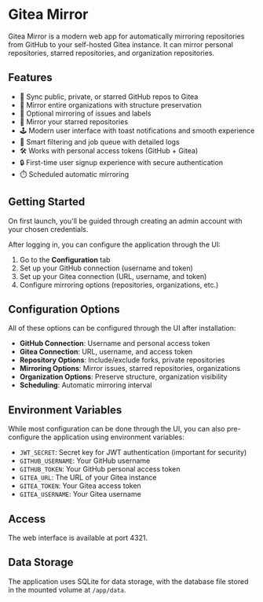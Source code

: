 # Gitea Mirror

Gitea Mirror is a modern web app for automatically mirroring repositories from GitHub to your self-hosted Gitea instance. It can mirror personal repositories, starred repositories, and organization repositories.

## Features

- 🔁 Sync public, private, or starred GitHub repos to Gitea
- 🏢 Mirror entire organizations with structure preservation
- 🐞 Optional mirroring of issues and labels
- 🌟 Mirror your starred repositories
- 🕹️ Modern user interface with toast notifications and smooth experience
- 🧠 Smart filtering and job queue with detailed logs
- 🛠️ Works with personal access tokens (GitHub + Gitea)
- 🔒 First-time user signup experience with secure authentication
- ⏱️ Scheduled automatic mirroring

## Getting Started

On first launch, you'll be guided through creating an admin account with your chosen credentials.

After logging in, you can configure the application through the UI:

1. Go to the **Configuration** tab
2. Set up your GitHub connection (username and token)
3. Set up your Gitea connection (URL, username, and token)
4. Configure mirroring options (repositories, organizations, etc.)

## Configuration Options

All of these options can be configured through the UI after installation:

- **GitHub Connection**: Username and personal access token
- **Gitea Connection**: URL, username, and access token
- **Repository Options**: Include/exclude forks, private repositories
- **Mirroring Options**: Mirror issues, starred repositories, organizations
- **Organization Options**: Preserve structure, organization visibility
- **Scheduling**: Automatic mirroring interval

## Environment Variables

While most configuration can be done through the UI, you can also pre-configure the application using environment variables:

- `JWT_SECRET`: Secret key for JWT authentication (important for security)
- `GITHUB_USERNAME`: Your GitHub username
- `GITHUB_TOKEN`: Your GitHub personal access token
- `GITEA_URL`: The URL of your Gitea instance
- `GITEA_TOKEN`: Your Gitea access token
- `GITEA_USERNAME`: Your Gitea username

## Access

The web interface is available at port 4321.

## Data Storage

The application uses SQLite for data storage, with the database file stored in the mounted volume at `/app/data`.

